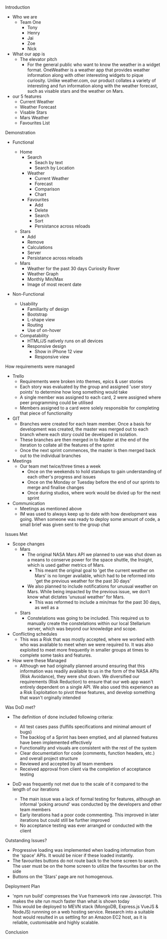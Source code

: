 Introduction
 - Who we are 
    - Team One
        - Tony
        - Henry
        - Jai
        - Zoe
        - Nick
 - What our app is
    - The elevator pitch
        - For the general public who want to know the weather in a widget format. OneWeather is a weather app that provides weather information along with other interesting widgets to pique curiosity. Unlike weather.com, our product collates a variety of interesting and fun information along with the weather forecast, such as visable stars and the weather on Mars.
 - our 5 features
    - Current Weather
    - Weather Forecast
    - Visable Stars
    - Mars Weather
    - Favourites List

Demonstration
 - Functional
    - Home
        - Search
            - Seach by text
            - Search by Location
        - Weather
            - Current Weather
            - Forecast
            - Comparison
            - Chart
        - Favourites
            - Add
            - Delete
            - Search
            - Sort
            - Persistance across reloads
    - Stars
        - Add 
        - Remove
        - Calculations
        - Server
        - Persistance across reloads
    - Mars
        - Weather for the past 30 days Curiosity Rover
        - Weather Graph
        - Monthly Min/Max
        - Image of most recent date

 - Non-Functional
	- Usability
        - Familiarity of design
        - Bootstrap
        - L-shape view
        - Routing
        - Use of on-hover
	- Compatability
        - HTML/JS natively runs on all devices
        - Responsive design
            - Show in iPhone 12 view
            - Responsive view

How requirements were managed
 - Trello
    - Requirements were broken into themes, epics & user stories
    - Each story was evaluated by the group and assigned 'user story points' to determine how long something would take
    - A single member was assigned to each card, 2 were assigned where peer programming could be utilised 
    - Members assigned to a card were solely responsible for completing that piece of functionality
 - GIT
    - Branches were created for each team member. Once a basis for development was created, the master was merged out to each branch where each story could be developed in isolation. 
    - These branches are then merged in to Master at the end of the iteration to collate all the features of the sprint
    - Once the next sprint commences, the master is then merged back out to the individual branches
 - Meetings
    - Our team met twice/three times a week
        - Once on the weekends to hold standups to gain understanding of each other's progress and issues
        - Once on the Monday or Tuesday before the end of our sprints to merge and finalise changes
        - Once during studios, where work would be divied up for the next sprint
 - Communication
    - Meetings as mentioned above
    - IM was used to always keep up to date with how development was going. When someone was ready to deploy some amount of code, a small brief was given sent to the group chat

Issues Met
 - Scope changes
    - Mars 
        - The original NASA Mars API we planned to use was shut down as a means to conserve power for the space shuttle, the Insight, which is used gather metrics of Mars.
            - This meant the original goal to 'get the current weather on Mars' is no longer available, which had to be reformed into 'get the previous weather for the past 30 days' 
        - We also planned to include notifications for unusual weather on Mars. While being impacted by the previous issue, we don't know what dictates 'unusual weather' for Mars.
            - This was reformed to include a min/max for the past 30 days, as well as a 
    - Stars
        - Constelations was going to be included. This required us to manually create the constelations within our local Stellarium server, which was beyond our knowledge and scope.
 - Conflicting schedules
    - This was a Risk that was mostly accepted, where we worked with who was available to meet when we were required to. It was also exploited to meet more frequently in smaller groups at times to complete some tasks and features.
 - How were these Managed
    - Although we had originally planned around ensuring that this information was readily available to us in the form of the NASA APIs (Risk Avoidance), they were shut down. We diversified our requirements (Risk Reduction) to ensure that our web app wasn't entirely dependent on a single API. We also used this experience as a Risk Exploitation to pivot these features, and develop something that wasn't orginally intended

Was DoD met?
 - The definition of done included following criteria:
    - All test cases pass (fulfills specifications and minimal amount of bugs)
    - The backlog of a Sprint has been emptied, and all planned features have been implemented effectively
    - Functionality and visuals are consistent with the rest of the system
    - Clear documentation for code (comments, function headers, etc.) and overall project structure
    - Reviewed and accepted by all team members
    - Received approval from client via the completion of acceptance testing

 - DoD was frequently not met due to the scale of it compared to the length of our iterations
    - The main issue was a lack of formal testing for features, although an informal 'poking around' was conducted by the developers and other team members
    - Early iterations had a poor code commenting. This improved in later iterations but could still be further improved
    - No acceptance testing was ever arranged or conducted with the client

Outstanding Issues?
 - Progressive loading was implemented when loading information from the 'space' APIs. It would be nicer if these loaded instantly.
 - The favourites buttons do not route back to the home screen to search. The user must be on the home screen to utilize the favourites bar on the side
 - Buttons on the 'Stars' page are not homogenous.

Deployment Plan
 - 'npm run build' compresses the Vue framework into raw Javascript. This makes the site run much faster than what is shown today
 - This would be deployed to MEVN stack (MongoDB, Express.js VueJS & NodeJS) runnning on a web hosting service. Research into a suitable host would resulted in us settling for an Amazon EC2 host, as it is reliable, customisable and highly scalable.

Conclusion

